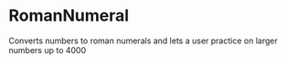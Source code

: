 # RomanNumeral
Converts numbers to roman numerals and lets a user practice on larger numbers up to 4000 
